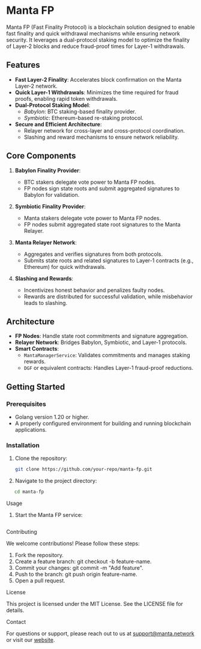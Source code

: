 # Manta FP

Manta FP (Fast Finality Protocol) is a blockchain solution designed to enable fast finality and quick withdrawal mechanisms while ensuring network security. It leverages a dual-protocol staking model to optimize the finality of Layer-2 blocks and reduce fraud-proof times for Layer-1 withdrawals.

## Features

- **Fast Layer-2 Finality**: Accelerates block confirmation on the Manta Layer-2 network.
- **Quick Layer-1 Withdrawals**: Minimizes the time required for fraud proofs, enabling rapid token withdrawals.
- **Dual-Protocol Staking Model**:
    - *Babylon*: BTC staking-based finality provider.
    - *Symbiotic*: Ethereum-based re-staking protocol.
- **Secure and Efficient Architecture**:
    - Relayer network for cross-layer and cross-protocol coordination.
    - Slashing and reward mechanisms to ensure network reliability.

## Core Components

1. **Babylon Finality Provider**:
    - BTC stakers delegate vote power to Manta FP nodes.
    - FP nodes sign state roots and submit aggregated signatures to Babylon for validation.

2. **Symbiotic Finality Provider**:
    - Manta stakers delegate vote power to Manta FP nodes.
    - FP nodes submit aggregated state root signatures to the Manta Relayer.

3. **Manta Relayer Network**:
    - Aggregates and verifies signatures from both protocols.
    - Submits state roots and related signatures to Layer-1 contracts (e.g., Ethereum) for quick withdrawals.

4. **Slashing and Rewards**:
    - Incentivizes honest behavior and penalizes faulty nodes.
    - Rewards are distributed for successful validation, while misbehavior leads to slashing.

## Architecture

- **FP Nodes**: Handle state root commitments and signature aggregation.
- **Relayer Network**: Bridges Babylon, Symbiotic, and Layer-1 protocols.
- **Smart Contracts**:
    - `MantaManagerService`: Validates commitments and manages staking rewards.
    - `DGF` or equivalent contracts: Handles Layer-1 fraud-proof reductions.

## Getting Started

### Prerequisites

- Golang version 1.20 or higher.
- A properly configured environment for building and running blockchain applications.

### Installation

1. Clone the repository:
   ```bash
   git clone https://github.com/your-repo/manta-fp.git
   ```
2.	Navigate to the project directory:
   ```bash
      cd manta-fp
   ```
Usage
1.	Start the Manta FP service:
   ```bash
   ```
Contributing

We welcome contributions! Please follow these steps:
1.	Fork the repository.
2.	Create a feature branch: git checkout -b feature-name.
3.	Commit your changes: git commit -m "Add feature".
4.	Push to the branch: git push origin feature-name.
5.	Open a pull request.

License

This project is licensed under the MIT License. See the LICENSE file for details.

Contact

For questions or support, please reach out to us at support@manta.network or visit our [website](https://manta.network/).